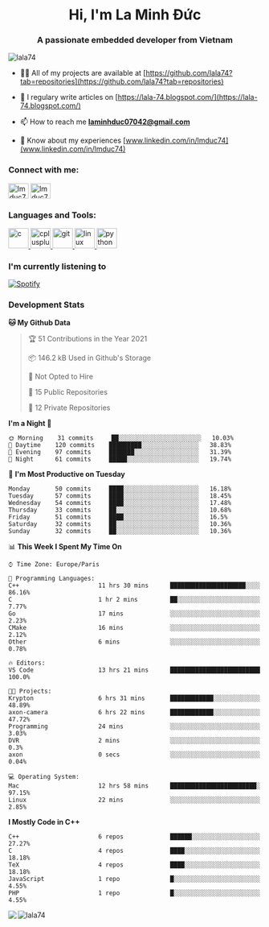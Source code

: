 <h1 align="center">Hi, I'm La Minh Đức</h1>
<h3 align="center">A passionate embedded developer from Vietnam</h3>

<p align="left"> <img src="https://komarev.com/ghpvc/?username=lala74&label=Profile%20views&color=0e75b6&style=flat"
                alt="lala74" /> </p>

- 👨‍💻 All of my projects are available at
[https://github.com/lala74?tab=repositories](https://github.com/lala74?tab=repositories)

- 📝 I regulary write articles on [https://lala-74.blogspot.com/](https://lala-74.blogspot.com/)

- 📫 How to reach me **laminhduc07042@gmail.com**

- 📄 Know about my experiences [www.linkedin.com/in/lmduc74](www.linkedin.com/in/lmduc74)

### Connect with me:
<p align="left">
        <a href="https://linkedin.com/in/lmduc74" target="blank"><img align="center"
                        src="https://cdn.jsdelivr.net/npm/simple-icons@3.0.1/icons/linkedin.svg" alt="lmduc74"
                        height="30" width="40" /></a>
        <a href="https://fb.com/lmduc74" target="blank"><img align="center"
                        src="https://cdn.jsdelivr.net/npm/simple-icons@3.0.1/icons/facebook.svg" alt="lmduc74"
                        height="30" width="40" /></a>
</p>

### Languages and Tools:
<p align="left"> <a href="https://www.cprogramming.com/" target="_blank"> <img
                        src="https://devicons.github.io/devicon/devicon.git/icons/c/c-original.svg" alt="c" width="40"
                        height="40" /> </a> <a href="https://www.w3schools.com/cpp/" target="_blank"> <img
                        src="https://devicons.github.io/devicon/devicon.git/icons/cplusplus/cplusplus-original.svg"
                        alt="cplusplus" width="40" height="40" /> </a> <a href="https://git-scm.com/" target="_blank">
                <img src="https://www.vectorlogo.zone/logos/git-scm/git-scm-icon.svg" alt="git" width="40"
                        height="40" /> </a> <a href="https://www.linux.org/" target="_blank"> <img
                        src="https://devicons.github.io/devicon/devicon.git/icons/linux/linux-original.svg" alt="linux"
                        width="40" height="40" /> </a> <a href="https://www.python.org" target="_blank"> <img
                        src="https://devicons.github.io/devicon/devicon.git/icons/python/python-original.svg"
                        alt="python" width="40" height="40" /> </a> </p>

### I'm currently listening to
[![Spotify](https://spotify-playing-git-master.lala74.vercel.app/api/spotify)](https://open.spotify.com/user/nrjaez36fdyqfexa07wju067g)


### Development Stats
<!--START_SECTION:waka-->
**🐱 My Github Data** 

> 🏆 51 Contributions in the Year 2021
 > 
> 📦 146.2 kB Used in Github's Storage 
 > 
> 🚫 Not Opted to Hire
 > 
> 📜 15 Public Repositories 
 > 
> 🔑 12 Private Repositories  
 > 
**I'm a Night 🦉** 

```text
🌞 Morning    31 commits     ██░░░░░░░░░░░░░░░░░░░░░░░   10.03% 
🌆 Daytime    120 commits    █████████░░░░░░░░░░░░░░░░   38.83% 
🌃 Evening    97 commits     ███████░░░░░░░░░░░░░░░░░░   31.39% 
🌙 Night      61 commits     █████░░░░░░░░░░░░░░░░░░░░   19.74%

```
📅 **I'm Most Productive on Tuesday** 

```text
Monday       50 commits     ████░░░░░░░░░░░░░░░░░░░░░   16.18% 
Tuesday      57 commits     ████░░░░░░░░░░░░░░░░░░░░░   18.45% 
Wednesday    54 commits     ████░░░░░░░░░░░░░░░░░░░░░   17.48% 
Thursday     33 commits     ██░░░░░░░░░░░░░░░░░░░░░░░   10.68% 
Friday       51 commits     ████░░░░░░░░░░░░░░░░░░░░░   16.5% 
Saturday     32 commits     ██░░░░░░░░░░░░░░░░░░░░░░░   10.36% 
Sunday       32 commits     ██░░░░░░░░░░░░░░░░░░░░░░░   10.36%

```


📊 **This Week I Spent My Time On** 

```text
⌚︎ Time Zone: Europe/Paris

💬 Programming Languages: 
C++                      11 hrs 30 mins      █████████████████████░░░░   86.16% 
C                        1 hr 2 mins         ██░░░░░░░░░░░░░░░░░░░░░░░   7.77% 
Go                       17 mins             ░░░░░░░░░░░░░░░░░░░░░░░░░   2.23% 
CMake                    16 mins             ░░░░░░░░░░░░░░░░░░░░░░░░░   2.12% 
Other                    6 mins              ░░░░░░░░░░░░░░░░░░░░░░░░░   0.78%

🔥 Editors: 
VS Code                  13 hrs 21 mins      █████████████████████████   100.0%

🐱‍💻 Projects: 
Krypton                  6 hrs 31 mins       ████████████░░░░░░░░░░░░░   48.89% 
axon-camera              6 hrs 22 mins       ████████████░░░░░░░░░░░░░   47.72% 
Programming              24 mins             ░░░░░░░░░░░░░░░░░░░░░░░░░   3.03% 
DVR                      2 mins              ░░░░░░░░░░░░░░░░░░░░░░░░░   0.3% 
axon                     0 secs              ░░░░░░░░░░░░░░░░░░░░░░░░░   0.04%

💻 Operating System: 
Mac                      12 hrs 58 mins      ████████████████████████░   97.15% 
Linux                    22 mins             ░░░░░░░░░░░░░░░░░░░░░░░░░   2.85%

```

**I Mostly Code in C++** 

```text
C++                      6 repos             ██████░░░░░░░░░░░░░░░░░░░   27.27% 
C                        4 repos             ████░░░░░░░░░░░░░░░░░░░░░   18.18% 
TeX                      4 repos             ████░░░░░░░░░░░░░░░░░░░░░   18.18% 
JavaScript               1 repo              █░░░░░░░░░░░░░░░░░░░░░░░░   4.55% 
PHP                      1 repo              █░░░░░░░░░░░░░░░░░░░░░░░░   4.55%

```



<!--END_SECTION:waka-->


<img align="left" src="https://github-readme-stats-chi-rust.vercel.app/api?username=lala74&show_icons=true&hide_border=true" /> 

<img align="left"
src="https://github-readme-stats.vercel.app/api/top-langs?username=lala74&show_icons=true&locale=en&layout=compact&hide_border=true" alt="lala74" />  
